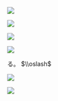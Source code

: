 ![](https://www.nta.go.jp/tmp/835acc98-edc6-4836-9e13-66d62f865a8c/images/e8889f7207dfbbd573c34dad0708377cbbc885b69ddd62d45480e1389cf151fe.jpg)

![](https://www.nta.go.jp/tmp/835acc98-edc6-4836-9e13-66d62f865a8c/images/a009fcc4156c177ef2b57ac6120e0949fc605deeda67a888bee79533638227d9.jpg)

![](https://www.nta.go.jp/tmp/835acc98-edc6-4836-9e13-66d62f865a8c/images/bff6f221ee44624d195d54ee1b73ad6e64fd84b736823956957e847b0438d348.jpg)

![](https://www.nta.go.jp/tmp/835acc98-edc6-4836-9e13-66d62f865a8c/images/4cd606a89b64aa305bf0d9d245d7a53efb263cb226360b3f408096d6234c4981.jpg)

る。 $\\oslash$

![](https://www.nta.go.jp/tmp/835acc98-edc6-4836-9e13-66d62f865a8c/images/48190e1f6710a2e1cfa784e83aff5a07f222693f08ca633291b20a910c7d0b86.jpg)

![](https://www.nta.go.jp/tmp/835acc98-edc6-4836-9e13-66d62f865a8c/images/1051dca5edb696979c7599f76a213a2575a3cad49b9dded9f6312c650c53ed54.jpg)